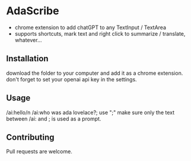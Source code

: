 # AdaScribe
- chrome extension to add chatGPT to any TextInput / TextArea
- supports shortcuts, mark text and right click to summarize / translate, whatever...

## Installation
download the folder to your computer and add it as a chrome extension.
don't forget to set your openai api key in the settings. 

## Usage
/ai:hello/n
/ai:who was ada lovelace?; 
use ";" make sure only the text between /ai: and ; is used as a prompt. 

## Contributing
Pull requests are welcome.

